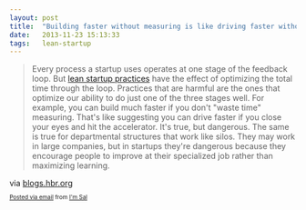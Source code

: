 ```yaml
---
layout: post
title:  "Building faster without measuring is like driving faster without looking."
date:   2013-11-23 15:13:33
tags:   lean-startup
---
```


<div class="posterous_autopost">
<div class="posterous_bookmarklet_entry">
<blockquote class="posterous_long_quote">Every process a startup uses operates at one stage of the feedback loop. But <a href="http://blogs.hbr.org/cs/2010/01/is_entrepreneurship_a_manageme.html">lean startup practices</a> have the effect of optimizing the total time through the loop. Practices that are harmful are the ones that optimize our ability to do just one of the three stages well. For example, you can build much faster if you don't "waste time" measuring. That's like suggesting you can drive faster if you close your eyes and hit the accelerator. It's true, but dangerous. The same is true for departmental structures that work like silos. They may work in large companies, but in startups they're dangerous because they encourage people to improve at their specialized job rather than maximizing learning.</blockquote>
<div class="posterous_quote_citation">via <a href="http://blogs.hbr.org/cs/2010/02/how_much_process_is_too_much.html">blogs.hbr.org</a></div>
</div>
<p style="font-size: 10px;"><a href="http://posterous.com">Posted via email</a> from <a href="http://saintsal.posterous.com/building-faster-without-measuring-is-like-dri">I'm Sal</a></p>

</div>
